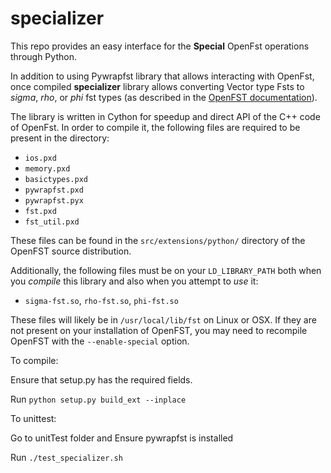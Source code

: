 # specializer

This repo provides an easy interface for the **Special** OpenFst operations through Python.

In addition to using Pywrapfst library that allows interacting with OpenFst, once compiled **specializer** library allows converting Vector type Fsts to *sigma*, *rho*, or *phi* fst types (as described in the [OpenFST documentation](http://www.openfst.org/twiki/bin/view/FST/FstAdvancedUsage#Matchers)).

The library is written in Cython for speedup and direct API of the C++ code of OpenFst.
In order to compile it, the following files are required to be present in the directory:

* `ios.pxd`
* `memory.pxd`
* `basictypes.pxd`
* `pywrapfst.pxd`
* `pywrapfst.pyx`
* `fst.pxd`
* `fst_util.pxd`

These files can be found in the `src/extensions/python/` directory of the OpenFST source distribution.

Additionally, the following files must be on your `LD_LIBRARY_PATH` both when you _compile_ this library and also when you attempt to _use_ it:

* `sigma-fst.so`, `rho-fst.so`, `phi-fst.so`

These files will likely be in `/usr/local/lib/fst` on Linux or OSX. If they are not present on your installation of OpenFST, you may need to recompile OpenFST with the `--enable-special` option.

To compile:

Ensure that setup.py has the required fields.

Run `python setup.py build_ext --inplace`

To unittest:

Go to unitTest folder and Ensure pywrapfst is installed

Run `./test_specializer.sh`

